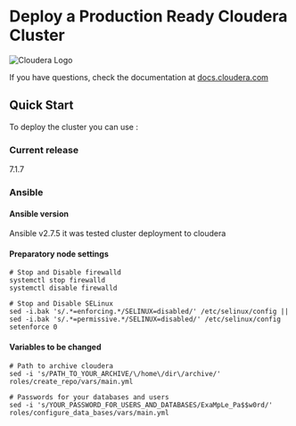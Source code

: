 # Deploy a Production Ready Cloudera Cluster

![Cloudera Logo](https://upload.wikimedia.org/wikipedia/commons/thumb/2/29/Cloudera_logo_darkorange.png/640px-Cloudera_logo_darkorange.png)

If you have questions, check the documentation at [docs.cloudera.com](https://docs.cloudera.com/cdp-private-cloud-base/7.1.7/index.html)

## Quick Start

To deploy the cluster you can use :

### Current release
7.1.7

### Ansible

#### Ansible version

Ansible v2.7.5 it was tested cluster deployment to cloudera

#### Preparatory node settings

```ShellSession
# Stop and Disable firewalld
systemctl stop firewalld
systemctl disable firewalld

# Stop and Disable SELinux
sed -i.bak 's/.*=enforcing.*/SELINUX=disabled/' /etc/selinux/config || sed -i.bak 's/.*=permissive.*/SELINUX=disabled/' /etc/selinux/config 
setenforce 0
```

#### Variables to be changed

```ShellSession
# Path to archive cloudera
sed -i 's/PATH_TO_YOUR_ARCHIVE/\/home\/dir\/archive/' roles/create_repo/vars/main.yml

# Passwords for your databases and users
sed -i 's/YOUR_PASSWORD_FOR_USERS_AND_DATABASES/ExaMpLe_Pa$$w0rd/' roles/configure_data_bases/vars/main.yml
```
